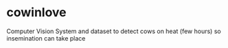 # cowinlove
Computer Vision System and dataset to detect cows on heat (few hours) so insemination can take place
